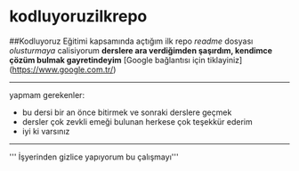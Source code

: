 # kodluyoruzilkrepo
##Kodluyoruz Eğitimi kapsamında açtığım ilk repo
*readme* dosyası _olusturmaya_ calisiyorum 
__derslere ara verdiğimden şaşırdım, kendimce çözüm bulmak gayretindeyim__
[Google bağlantısı için tiklayiniz] (https://www.google.com.tr/)
***********************************
yapmam gerekenler:
* bu dersi bir an önce bitirmek ve sonraki derslere geçmek
* dersler çok zevkli emeği bulunan herkese çok teşekkür ederim
* iyi ki varsınız
-------------------------------------------------
''' İşyerinden gizlice yapıyorum bu çalışmayı'''
